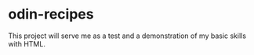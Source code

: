 # odin-recipes
This project will serve me as a test and a demonstration of my basic skills with HTML.